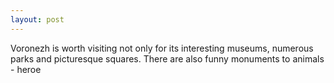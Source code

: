 ```yaml
---
layout: post
---
```



Voronezh is worth visiting not only for its interesting museums, numerous parks and picturesque squares. There are also funny monuments to animals - heroe